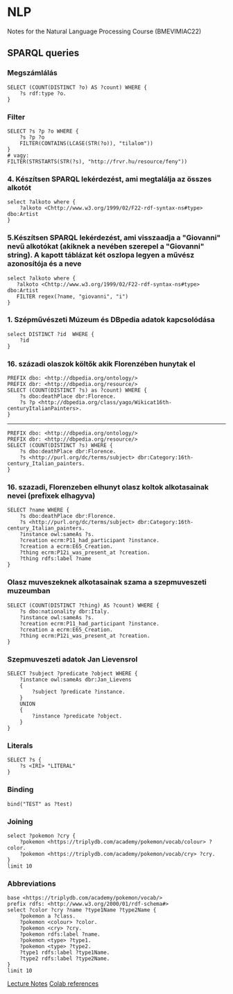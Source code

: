 # NLP

Notes for the Natural Language Processing Course (BMEVIMIAC22)

## SPARQL queries

### Megszámlálás

    SELECT (COUNT(DISTINCT ?o) AS ?count) WHERE {
        ?s rdf:type ?o.
    }

### Filter

``` SPARQL
SELECT ?s ?p ?o WHERE {
    ?s ?p ?o
    FILTER(CONTAINS(LCASE(STR(?o)), "tilalom"))
}
# vagy:
FILTER(STRSTARTS(STR(?s), "http://frvr.hu/resource/feny"))
```

### 4. Készítsen SPARQL lekérdezést, ami megtalálja az összes alkotót

``` SPARQL
select ?alkoto where {
    ?alkoto <Chttp://www.w3.org/1999/02/F22-rdf-syntax-ns#type> dbo:Artist
}
```

### 5.Készítsen SPARQL lekérdezést, ami visszaadja a "Giovanni" nevű alkotókat (akiknek a nevében szerepel a "Giovanni" string). A kapott táblázat két oszlopa legyen a művész azonosítója és a neve

    select ?alkoto where {
       ?alkoto <Chttp://www.w3.org/1999/02/F22-rdf-syntax-ns#type> dbo:Artist
       FILTER regex(?name, "giovanni", "i")
    }

### 1. Szépművészeti Múzeum és DBpedia adatok kapcsolódása

```
select DISTINCT ?id  WHERE {
    ?id
}
```
    

### 16. századi olaszok költők akik Florenzében hunytak el

    PREFIX dbo: <http://dbpedia.org/ontology/>
    PREFIX dbr: <http://dbpedia.org/resource/>
    SELECT (COUNT(DISTINCT ?s) as ?count) WHERE {
        ?s dbo:deathPlace dbr:Florence.
        ?s ?p <http://dbpedia.org/class/yago/Wikicat16th-centuryItalianPainters>.
    }
---
    PREFIX dbo: <http://dbpedia.org/ontology/>
    PREFIX dbr: <http://dbpedia.org/resource/>
    SELECT (COUNT(DISTINCT ?s) WHERE {
        ?s dbo:deathPlace dbr:Florence.
        ?s <http://purl.org/dc/terms/subject> dbr:Category:16th-century_Italian_painters.
    }

### 16. szazadi, Florenzeben elhunyt olasz koltok alkotasainak nevei (prefixek elhagyva)

    SELECT ?name WHERE {
        ?s dbo:deathPlace dbr:Florence.
        ?s <http://purl.org/dc/terms/subject> dbr:Category:16th-century_Italian_painters.
        ?instance owl:sameAs ?s.
        ?creation ecrm:P11_had_participant ?instance.
        ?creation a ecrm:E65_Creation.
        ?thing ecrm:P12i_was_present_at ?creation.
        ?thing rdfs:label ?name
    }

### Olasz muveszeknek alkotasainak szama a szepmuveszeti muzeumban

    SELECT (COUNT(DISTINCT ?thing) AS ?count) WHERE {
        ?s dbo:nationality dbr:Italy.
        ?instance owl:sameAs ?s.
        ?creation ecrm:P11_had_participant ?instance.
        ?creation a ecrm:E65_Creation.
        ?thing ecrm:P12i_was_present_at ?creation.
    }

### Szepmuveszeti adatok Jan Lievensrol

    SELECT ?subject ?predicate ?object WHERE {
        ?instance owl:sameAs dbr:Jan_Lievens
        {
            ?subject ?predicate ?instance.
        }
        UNION
        {
            ?instance ?predicate ?object.
        }
    }

### Literals

    SELECT ?s {
        ?s <IRI> "LITERAL"
    }

### Binding

    bind("TEST" as ?test)

### Joining

    select ?pokemon ?cry {
        ?pokemon <https://triplydb.com/academy/pokemon/vocab/colour> ?color.
        ?pokemon <https://triplydb.com/academy/pokemon/vocab/cry> ?cry.
    }
    limit 10

### Abbreviations

    base <https://triplydb.com/academy/pokemon/vocab/>
    prefix rdfs: <http://www.w3.org/2000/01/rdf-schema#>
    select ?color ?cry ?name ?type1Name ?type2Name {
        ?pokemon a ?class.
        ?pokemon <colour> ?color.
        ?pokemon <cry> ?cry.
        ?pokemon rdfs:label ?name.
        ?pokemon <type> ?type1.
        ?pokemon <type> ?type2.
        ?type1 rdfs:label ?type1Name.
        ?type2 rdfs:label ?type2Name.
    }
    limit 10

[Lecture Notes](https://docs.craft.do/editor/d/f8eb6938-2344-78ed-f381-eeb1c9b2cc77/d3b618d6-8eb8-4bc2-aee2-661e11133ea9/b/04B63A13-630D-49CE-8E17-FCA109144169/SPARQL?s=Zx3rAdYMuZyHPNU9dkoWrfTdyrPNMadmeNg6wstAKaCQ)
[Colab references](https://colab.research.google.com/drive/1ltYGjWM0GnyV4ajzvNPx-hYtF7jQAQJC?usp=sharing)